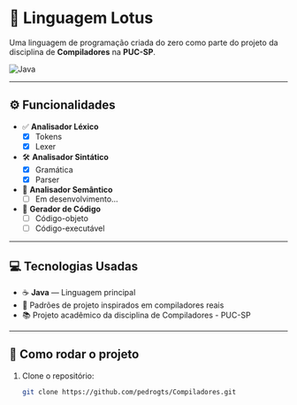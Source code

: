 # 🌸 Linguagem Lotus

Uma linguagem de programação criada do zero como parte do projeto da disciplina de **Compiladores** na **PUC-SP**.

![Java](https://img.shields.io/badge/Java-ED8B00?style=for-the-badge&logo=java&logoColor=white)

---

## ⚙️ Funcionalidades

- ✅ **Analisador Léxico**
  - [x] Tokens
  - [x] Lexer

- 🛠️ **Analisador Sintático**
  - [x] Gramática
  - [x] Parser

- 📐 **Analisador Semântico**
  - [ ] Em desenvolvimento...

- 🧱 **Gerador de Código**
  - [ ] Código-objeto
  - [ ] Código-executável

---

## 💻 Tecnologias Usadas

- ☕ **Java** — Linguagem principal
- 🧠 Padrões de projeto inspirados em compiladores reais
- 📚 Projeto acadêmico da disciplina de Compiladores - PUC-SP

---

## 🚀 Como rodar o projeto

1. Clone o repositório:
   ```bash
   git clone https://github.com/pedrogts/Compiladores.git
